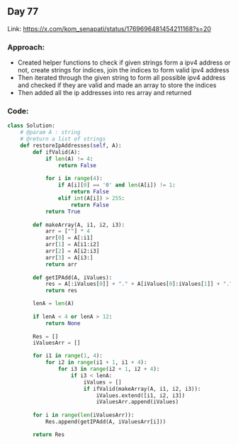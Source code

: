 ## Day 77

Link: https://x.com/kom_senapati/status/1769696481454211168?s=20

### Approach:

- Created helper functions to check if given strings form a ipv4 address or not, create strings for indices, join the indices to form valid ipv4 address
- Then iterated through the given string to form all possible ipv4 address and checked if they are valid and made an array to store the indices
- Then added all the ip addresses into res array and returned

### Code:

```py
class Solution:
	# @param A : string
	# @return a list of strings
	def restoreIpAddresses(self, A):
        def ifValid(A):
            if len(A) != 4:
                return False
            
            for i in range(4):
                if A[i][0] == '0' and len(A[i]) != 1:
                    return False
                elif int(A[i]) > 255:
                    return False
            return True
        
        def makeArray(A, i1, i2, i3):
            arr = [""] * 4
            arr[0] = A[:i1]
            arr[1] = A[i1:i2]
            arr[2] = A[i2:i3]
            arr[3] = A[i3:]
            return arr
        
        def getIPAdd(A, iValues):
            res = A[:iValues[0]] + "." + A[iValues[0]:iValues[1]] + "." + A[iValues[1]:iValues[2]] + "." + A[iValues[2]:]
            return res

        lenA = len(A)
        
        if lenA < 4 or lenA > 12:
            return None
        
        Res = []
        iValuesArr = []

        for i1 in range(1, 4):
            for i2 in range(i1 + 1, i1 + 4):
                for i3 in range(i2 + 1, i2 + 4):
                    if i3 < lenA:
                        iValues = []
                        if ifValid(makeArray(A, i1, i2, i3)):
                            iValues.extend([i1, i2, i3])
                            iValuesArr.append(iValues)
        
        for i in range(len(iValuesArr)):
            Res.append(getIPAdd(A, iValuesArr[i]))

        return Res
```
